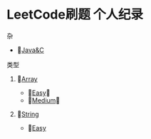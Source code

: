 #  LeetCode刷题 个人纪录 
杂  
 * 🛒[Java&C](https://github.com/Dagon0577/LeetCode/tree/master/%E6%9D%82)  

类型
1. 📌[Array](https://github.com/Dagon0577/LeetCode/tree/master/Type/LeetCode_Array)
    - 💚[Easy](https://github.com/Dagon0577/LeetCode/tree/master/Type/LeetCode_Array/Easy)🎈
    - 🧡[Medium](https://github.com/Dagon0577/LeetCode/tree/master/Type/LeetCode_Array/Medium)🎈
 
2. 📌[String](https://github.com/Dagon0577/LeetCode/tree/master/Type/LeetCode_String)
    - 💚[Easy](https://github.com/Dagon0577/LeetCode/tree/master/Type/LeetCode_String/Easy)
